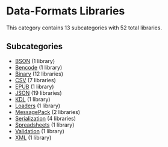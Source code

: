 # Data-Formats Libraries

This category contains 13 subcategories with 52 total libraries.

## Subcategories

- [BSON](BSON.md) (1 library)
- [Bencode](Bencode.md) (1 library)
- [Binary](Binary.md) (12 libraries)
- [CSV](CSV.md) (7 libraries)
- [EPUB](EPUB.md) (1 library)
- [JSON](JSON.md) (19 libraries)
- [KDL](KDL.md) (1 library)
- [Loaders](Loaders.md) (1 library)
- [MessagePack](MessagePack.md) (2 libraries)
- [Serialization](Serialization.md) (4 libraries)
- [Spreadsheets](Spreadsheets.md) (1 library)
- [Validation](Validation.md) (1 library)
- [XML](XML.md) (1 library)
